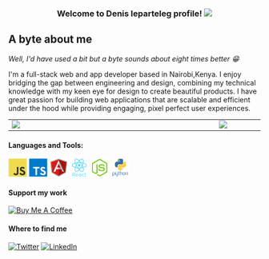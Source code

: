 <!-- NOT DONEeee YET UNDER CONSTR --> 

<h3 align="center">
  Welcome to Denis leparteleg profile!
  <img src="https://media.giphy.com/media/hvRJCLFzcasrR4ia7z/giphy.gif" width="28"> 
</h3>

## A byte about me
*Well, I'd have used a bit but a byte sounds about eight times better :grin:*

I'm a full-stack web and app developer based in Nairobi,Kenya. I enjoy bridging the gap between engineering and design, combining my technical knowledge with my keen eye for design to create beautiful products. I have great passion for building web applications that are scalable and efficient under the hood while providing engaging, pixel perfect user experiences.
<center>
<table>
  <tr>
      <td><img width="400px" align="left" src="https://github-readme-stats.vercel.app/api/top-langs/?username=Denis-leparteleg&hide=html&layout=compact&show_icons=true&theme=tokyonight" /></td>
      <td><img width="495px" align="left" src="https://github-readme-stats.vercel.app/api?username=Denis-leparteleg&hide=stars,contribs&count_private=true&show_icons=true&theme=tokyonight&hide_border=ture&hide_title=true" /></td>
</table>
</center>

 #### Languages and Tools:
<img src="https://github.com/devicons/devicon/blob/master/icons/javascript/javascript-original.svg" alt="JavaScript logo" width="37px" height="37px" /> <img 
src="https://github.com/devicons/devicon/blob/master/icons/typescript/typescript-original.svg" alt="Typescript" width="37px" height="37px" /> <img 
src="https://github.com/devicons/devicon/blob/master/icons/angularjs/angularjs-original.svg" alt="AngularJS" width="37px" height="37px" /> <img                                                                                                                                   src="https://github.com/devicons/devicon/blob/master/icons/react/react-original-wordmark.svg" alt="React" width="37px" height="37px" /> <img src="https://github.com/devicons/devicon/blob/master/icons/nodejs/nodejs-original.svg" alt="NodeJS" width="37px" height="37px" /> <img src="https://github.com/devicons/devicon/blob/master/icons/python/python-original-wordmark.svg" alt="Java" width="37px" height="37px" />



#### Support my work
<a href="https://www.buymeacoffee.com/denisleparteleg" target="_blank"><img src="https://cdn.buymeacoffee.com/buttons/v2/default-yellow.png" alt="Buy Me A Coffee" style="height: 41px !important;width: 175px !important;" ></a>


#### Where to find me
<p></a> <a href="https://twitter.com/denisleparteleg" target="_blank"><img alt="Twitter" src="https://img.shields.io/badge/twitter-%231DA1F2.svg?&style=for-the-badge&logo=twitter&logoColor=white" /></a> <a href="https://ke.linkedin.com/in/denis-leparteleg-a47410117" target="_blank"><img alt="LinkedIn" src="https://img.shields.io/badge/linkedin-%230077B5.svg?&style=for-the-badge&logo=linkedin&logoColor=white" /></a>  
</p>

<br />
<br />




